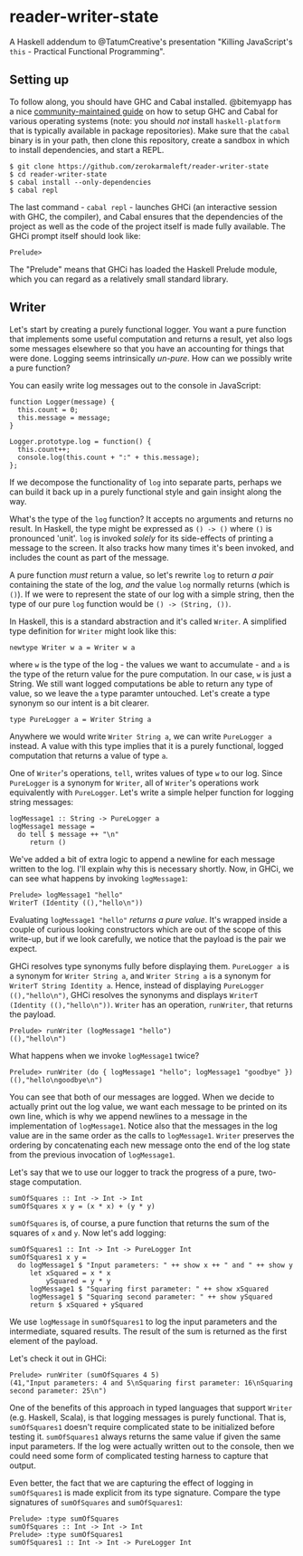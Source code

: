 # reader-writer-state

A Haskell addendum to @TatumCreative's presentation "Killing JavaScript's
`this` - Practical Functional Programming".

## Setting up

To follow along, you should have GHC and Cabal installed. @bitemyapp has a nice
[community-maintained guide](https://github.com/bitemyapp/learnhaskell) on how
to setup GHC and Cabal for various operating systems (note: you should *not*
install `haskell-platform` that is typically available in package
repositories). Make sure that the `cabal` binary is in your path, then clone
this repository, create a sandbox in which to install dependencies, and start a
REPL.

```
$ git clone https://github.com/zerokarmaleft/reader-writer-state
$ cd reader-writer-state
$ cabal install --only-dependencies
$ cabal repl
```

The last command - `cabal repl` - launches GHCi (an interactive session with
GHC, the compiler), and Cabal ensures that the dependencies of the project as
well as the code of the project itself is made fully available. The GHCi prompt
itself should look like:

```
Prelude> 
```

The "Prelude" means that GHCi has loaded the Haskell Prelude module, which you
can regard as a relatively small standard library.

## Writer

Let's start by creating a purely functional logger. You want a pure function
that implements some useful computation and returns a result, yet also logs some
messages elsewhere so that you have an accounting for things that were
done. Logging seems intrinsically *un-pure*. How can we possibly write a pure
function?

You can easily write log messages out to the console in JavaScript:

```
function Logger(message) {
  this.count = 0;
  this.message = message;
}

Logger.prototype.log = function() {
  this.count++;
  console.log(this.count + ":" + this.message);
};
```

If we decompose the functionality of `log` into separate parts, perhaps we can
build it back up in a purely functional style and gain insight along the way.

What's the type of the `log` function? It accepts no arguments and returns no
result. In Haskell, the type might be expressed as `() -> ()` where `()` is
pronounced 'unit'. `log` is invoked *solely* for its side-effects of printing a
message to the screen. It also tracks how many times it's been invoked, and
includes the count as part of the message.

A pure function *must* return a value, so let's rewrite `log` to return *a pair*
containing the state of the log, *and* the value `log` normally returns (which
is `()`). If we were to represent the state of our log with a simple string,
then the type of our pure `log` function would be `() -> (String, ())`.

In Haskell, this is a standard abstraction and it's called `Writer`. A
simplified type definition for `Writer` might look like this:

```
newtype Writer w a = Writer w a
```

where `w` is the type of the log - the values we want to accumulate - and `a` is
the type of the return value for the pure computation. In our case, `w` is just
a String. We still want logged computations be able to return any type of value,
so we leave the `a` type paramter untouched. Let's create a type synonym so our
intent is a bit clearer.

```
type PureLogger a = Writer String a
```

Anywhere we would write `Writer String a`, we can write `PureLogger a`
instead. A value with this type implies that it is a purely functional, logged
computation that returns a value of type `a`.

One of `Writer`'s operations, `tell`, writes values of type `w` to our
log. Since `PureLogger` is a synonym for `Writer`, all of `Writer`'s operations
work equivalently with `PureLogger`. Let's write a simple helper function for
logging string messages:

```
logMessage1 :: String -> PureLogger a
logMessage1 message =
  do tell $ message ++ "\n"
     return ()
```

We've added a bit of extra logic to append a newline for each message written to
the log. I'll explain why this is necessary shortly. Now, in GHCi, we can
see what happens by invoking `logMessage1`:

```
Prelude> logMessage1 "hello"
WriterT (Identity ((),"hello\n"))
```

Evaluating `logMessage1 "hello"` *returns a pure value*. It's wrapped inside a
couple of curious looking constructors which are out of the scope of this
write-up, but if we look carefully, we notice that the payload is the pair we
expect.

GHCi resolves type synonyms fully before displaying them. `PureLogger a` is a
synonym for `Writer String a`, and `Writer String a` is a synonym for `WriterT
String Identity a`. Hence, instead of displaying `PureLogger ((),"hello\n")`,
GHCi resolves the synonyms and displays `WriterT (Identity
((),"hello\n"))`. `Writer` has an operation, `runWriter`, that returns the
payload.

```
Prelude> runWriter (logMessage1 "hello")
((),"hello\n")
```

What happens when we invoke `logMessage1` twice?

```
Prelude> runWriter (do { logMessage1 "hello"; logMessage1 "goodbye" })
((),"hello\ngoodbye\n")
```

You can see that both of our messages are logged. When we decide to actually
print out the log value, we want each message to be printed on its own line,
which is why we append newlines to a message in the implementation of
`logMessage1`. Notice also that the messages in the log value are in the same
order as the calls to `logMessage1`. `Writer` preserves the ordering by
concatenating each new message onto the end of the log state from the previous
invocation of `logMessage1`.

Let's say that we to use our logger to track the progress of a pure,
two-stage computation.

```
sumOfSquares :: Int -> Int -> Int
sumOfSquares x y = (x * x) + (y * y)
```

`sumOfSquares` is, of course, a pure function that returns the sum of the
squares of `x` and `y`. Now let's add logging:

```
sumOfSquares1 :: Int -> Int -> PureLogger Int
sumOfSquares1 x y =
  do logMessage1 $ "Input parameters: " ++ show x ++ " and " ++ show y
     let xSquared = x * x
         ySquared = y * y
     logMessage1 $ "Squaring first parameter: " ++ show xSquared
     logMessage1 $ "Squaring second parameter: " ++ show ySquared
     return $ xSquared + ySquared
```

We use `logMessage` in `sumOfSquares1` to log the input parameters and the
intermediate, squared results. The result of the sum is returned as the first
element of the payload.

Let's check it out in GHCi:

```
Prelude> runWriter (sumOfSquares 4 5)
(41,"Input parameters: 4 and 5\nSquaring first parameter: 16\nSquaring second parameter: 25\n")
```

One of the benefits of this approach in typed languages that support `Writer`
(e.g. Haskell, Scala), is that logging messages is purely functional. That is,
`sumOfSquares1` doesn't require complicated state to be initialized before
testing it. `sumOfSquares1` always returns the same value if given the same
input parameters. If the log were actually written out to the console, then we
could need some form of complicated testing harness to capture that output.

Even better, the fact that we are capturing the effect of logging in
`sumOfSquares1` is made explicit from its type signature. Compare the type
signatures of `sumOfSquares` and `sumOfSquares1`:

```
Prelude> :type sumOfSquares
sumOfSquares :: Int -> Int -> Int
Prelude> :type sumOfSquares1
sumOfSquares1 :: Int -> Int -> PureLogger Int
```

